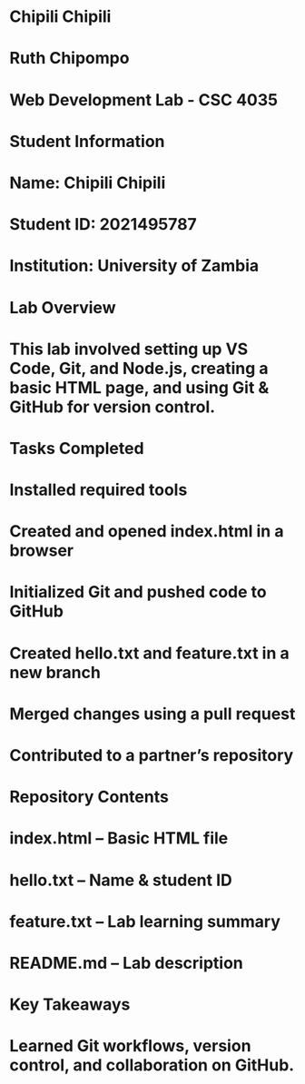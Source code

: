 # Chipili Chipili
# Ruth Chipompo

# Web Development Lab - CSC 4035
# Student Information
# Name: Chipili Chipili
# Student ID: 2021495787
# Institution: University of Zambia
# Lab Overview
# This lab involved setting up VS Code, Git, and Node.js, creating a basic HTML page, and using Git & GitHub for version control.

# Tasks Completed
# Installed required tools
# Created and opened index.html in a browser
# Initialized Git and pushed code to GitHub
# Created hello.txt and feature.txt in a new branch
# Merged changes using a pull request
# Contributed to a partner’s repository
# Repository Contents
# index.html – Basic HTML file
# hello.txt – Name & student ID
# feature.txt – Lab learning summary
# README.md – Lab description
# Key Takeaways
# Learned Git workflows, version control, and collaboration on GitHub.
